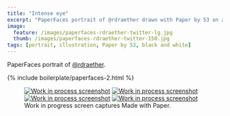 ```yaml
---
title: "Intense eye"
excerpt: "PaperFaces portrait of @rdraether drawn with Paper by 53 on an iPad."
image: 
  feature: /images/paperfaces-rdraether-twitter-lg.jpg
  thumb: /images/paperfaces-rdraether-twitter-150.jpg
tags: [portrait, illustration, Paper by 53, black and white]
---
```


PaperFaces portrait of [@rdraether](http://twitter.com/rdraether).

{% include boilerplate/paperfaces-2.html %}

<figure class="third">
	<a href="{{ site.url }}/images/paperfaces-rdraether-process-1-lg.jpg"><img src="{{ site.url }}/images/paperfaces-rdraether-process-1-600.jpg" alt="Work in process screenshot"></a>
	<a href="{{ site.url }}/images/paperfaces-rdraether-process-2-lg.jpg"><img src="{{ site.url }}/images/paperfaces-rdraether-process-2-600.jpg" alt="Work in process screenshot"></a>
	<a href="{{ site.url }}/images/paperfaces-rdraether-process-3-lg.jpg"><img src="{{ site.url }}/images/paperfaces-rdraether-process-3-600.jpg" alt="Work in process screenshot"></a>
	<a href="{{ site.url }}/images/paperfaces-rdraether-process-4-lg.jpg"><img src="{{ site.url }}/images/paperfaces-rdraether-process-4-600.jpg" alt="Work in process screenshot"></a>
	<figcaption>Work in progress screen captures Made with Paper.</figcaption>
</figure>